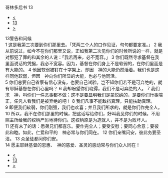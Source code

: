 ﻿





 哥林多后书 13




* [<](bible/2CO12.md)
* [13](bible/2CO.md)
* [>](bible/GAL01.md)



 
13警告和问候  
1 这是我第三次要到你们那里去。「凭两三个人的口作见证，句句都要定准。」 
2 我从前说过，如今不在你们那里又说，正如我第二次见你们的时候所说的一样，就是对那犯了罪的和其余的人说：「我若再来，必不宽容。」 
3 你们既然寻求基督在我里面说话的凭据，我必不宽容。因为，基督在你们身上不是软弱的，在你们里面是有大能的。 
4 他因软弱被钉在十字架上，却因　神的大能仍然活着。我们也是这样同他软弱，但因　神向你们所显的大能，也必与他同活。  
5 你们总要自己省察有信心没有，也要自己试验。岂不知你们若不是可弃绝的，就有耶稣基督在你们心里吗？ 
6 我却盼望你们晓得，我们不是可弃绝的人。 
7 我们求　神，叫你们一件恶事都不做；这不是要显明我们是蒙悦纳的，是要你们行事端正，任凭人看我们是被弃绝的吧！ 
8 我们凡事不能敌挡真理，只能扶助真理。 
9 即便我们软弱，你们刚强，我们也欢喜；并且我们所求的，就是你们作完全人。 
10 所以，我不在你们那里的时候，把这话写给你们，好叫我见你们的时候，不用照主所给我的权柄严厉地待你们。这权柄原是为造就人，并不是为败坏人。  
11 还有末了的话：愿弟兄们都喜乐。要作完全人；要受安慰；要同心合意；要彼此和睦。如此，仁爱和平的　神必常与你们同在。 
12 你们亲嘴问安，彼此务要圣洁。 
13 众圣徒都问你们安。  
14 愿主耶稣基督的恩惠、　神的慈爱、圣灵的感动常与你们众人同在！ 
* [<](bible/2CO12.md)
* [13](bible/2CO.md)
* [>](bible/GAL01.md)





---









